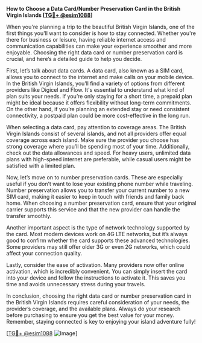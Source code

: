 **How to Choose a Data Card/Number Preservation Card in the British Virgin Islands [[TG💪+ @esim1088](https://t.me/s/esim1088)]**

When you're planning a trip to the beautiful British Virgin Islands, one of the first things you'll want to consider is how to stay connected. Whether you're there for business or leisure, having reliable internet access and communication capabilities can make your experience smoother and more enjoyable. Choosing the right data card or number preservation card is crucial, and here’s a detailed guide to help you decide.

First, let’s talk about data cards. A data card, also known as a SIM card, allows you to connect to the internet and make calls on your mobile device. In the British Virgin Islands, you’ll find a variety of options from different providers like Digicel and Flow. It's essential to understand what kind of plan suits your needs. If you’re only staying for a short time, a prepaid plan might be ideal because it offers flexibility without long-term commitments. On the other hand, if you’re planning an extended stay or need consistent connectivity, a postpaid plan could be more cost-effective in the long run.

When selecting a data card, pay attention to coverage areas. The British Virgin Islands consist of several islands, and not all providers offer equal coverage across each island. Make sure the provider you choose has strong coverage where you’ll be spending most of your time. Additionally, check out the data allowances and speed. For heavy users, unlimited data plans with high-speed internet are preferable, while casual users might be satisfied with a limited plan.

Now, let’s move on to number preservation cards. These are especially useful if you don’t want to lose your existing phone number while traveling. Number preservation allows you to transfer your current number to a new SIM card, making it easier to keep in touch with friends and family back home. When choosing a number preservation card, ensure that your original carrier supports this service and that the new provider can handle the transfer smoothly.

Another important aspect is the type of network technology supported by the card. Most modern devices work on 4G LTE networks, but it’s always good to confirm whether the card supports these advanced technologies. Some providers may still offer older 3G or even 2G networks, which could affect your connection quality.

Lastly, consider the ease of activation. Many providers now offer online activation, which is incredibly convenient. You can simply insert the card into your device and follow the instructions to activate it. This saves you time and avoids unnecessary stress during your travels.

In conclusion, choosing the right data card or number preservation card in the British Virgin Islands requires careful consideration of your needs, the provider’s coverage, and the available plans. Always do your research before purchasing to ensure you get the best value for your money. Remember, staying connected is key to enjoying your island adventure fully!

[[TG💪+ @esim1088](https://t.me/s/esim1088) ![Image](https://i.postimg.cc/Y0z9fWf4/image.png)]